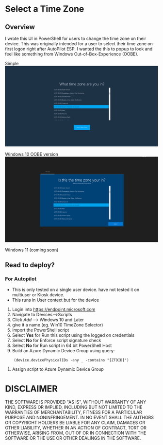 # Select a Time Zone

## Overview

I wrote this UI in PowerShell for users to change the time zone on their device. This was originally intended for a user to select their time zone on first logon right after AutoPilot ESP. I wanted the this to popup to look and feel like something from Windows Out-of-Box-Experience (OOBE).

Simple
![Alt_text](.images/original.PNG)

Windows 10 OOBE version
![Alt_text](.images/win10_version.png)

Windows 11 (coming soon)


## Read to deploy?

### For Autopilot

- This is only tested on a single user device. have not tested it on multiuser or Kiosk device.
- This runs in User context but for the device


1. Login into <https://endpoint.microsoft.com>
1. Navigate to Devices-->Scripts
1. Click _Add_ --> Windows 10 and Later
1. give it a name (eg. Win10 TimeZone Selector)
1. Import the PowerShell script
1. Select **Yes** for Run this script using the logged on credentials
1. Select **No** for Enforce script signature check
1. Select **No** for Run script in 64 bit PowerShell Host
1. Build an Azure Dynamic Device Group using query:

```kusto
    (device.devicePhysicalIDs -any _ -contains "[ZTDID]")
```

1. Assign script to Azure Dynamic Device Group


# DISCLAIMER

THE SOFTWARE IS PROVIDED "AS IS", WITHOUT WARRANTY OF ANY KIND, EXPRESS
OR IMPLIED, INCLUDING BUT NOT LIMITED TO THE WARRANTIES OF MERCHANTABILITY,
FITNESS FOR A PARTICULAR PURPOSE AND NONINFRINGEMENT. IN NO EVENT SHALL THE
AUTHORS OR COPYRIGHT HOLDERS BE LIABLE FOR ANY CLAIM, DAMAGES OR OTHER
LIABILITY, WHETHER IN AN ACTION OF CONTRACT, TORT OR OTHERWISE, ARISING
FROM, OUT OF OR IN CONNECTION WITH THE SOFTWARE OR THE USE OR OTHER
DEALINGS IN THE SOFTWARE.
